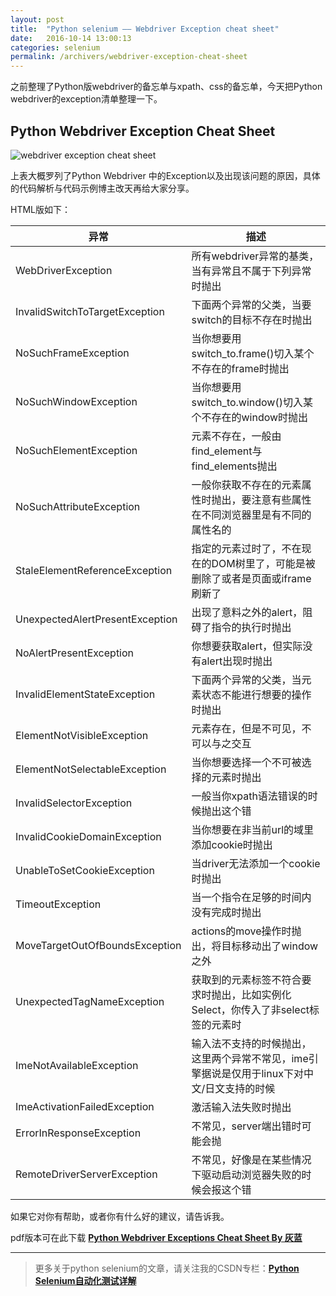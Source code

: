 ```yaml
---
layout: post
title:  "Python selenium —— Webdriver Exception cheat sheet"
date:   2016-10-14 13:00:13
categories: selenium
permalink: /archivers/webdriver-exception-cheat-sheet
---
```


之前整理了Python版webdriver的备忘单与xpath、css的备忘单，今天把Python webdriver的exception清单整理一下。

## Python Webdriver Exception Cheat Sheet

![webdriver exception cheat sheet](http://img.blog.csdn.net/20161014125841929)

上表大概罗列了Python Webdriver 中的Exception以及出现该问题的原因，具体的代码解析与代码示例博主改天再给大家分享。

HTML版如下：

| 异常 | 描述 |
| -- | -- |
|WebDriverException | 所有webdriver异常的基类，当有异常且不属于下列异常时抛出|
|InvalidSwitchToTargetException | 下面两个异常的父类，当要switch的目标不存在时抛出|
|NoSuchFrameException  |  当你想要用switch_to.frame()切入某个不存在的frame时抛出|
|NoSuchWindowException |  当你想要用switch_to.window()切入某个不存在的window时抛出|
|NoSuchElementException | 元素不存在，一般由find_element与find_elements抛出|
|NoSuchAttributeException |   一般你获取不存在的元素属性时抛出，要注意有些属性在不同浏览器里是有不同的属性名的|
|StaleElementReferenceException | 指定的元素过时了，不在现在的DOM树里了，可能是被删除了或者是页面或iframe刷新了|
|UnexpectedAlertPresentException| 出现了意料之外的alert，阻碍了指令的执行时抛出|
|NoAlertPresentException| 你想要获取alert，但实际没有alert出现时抛出|
|InvalidElementStateException |   下面两个异常的父类，当元素状态不能进行想要的操作时抛出|
|ElementNotVisibleException | 元素存在，但是不可见，不可以与之交互|
|ElementNotSelectableException |  当你想要选择一个不可被选择的元素时抛出|
|InvalidSelectorException  |  一般当你xpath语法错误的时候抛出这个错|
|InvalidCookieDomainException |   当你想要在非当前url的域里添加cookie时抛出|
|UnableToSetCookieException | 当driver无法添加一个cookie时抛出|
|TimeoutException  |  当一个指令在足够的时间内没有完成时抛出|
|MoveTargetOutOfBoundsException | actions的move操作时抛出，将目标移动出了window之外|
|UnexpectedTagNameException | 获取到的元素标签不符合要求时抛出，比如实例化Select，你传入了非select标签的元素时|
|ImeNotAvailableException  |  输入法不支持的时候抛出，这里两个异常不常见，ime引擎据说是仅用于linux下对中文/日文支持的时候|
|ImeActivationFailedException |   激活输入法失败时抛出|
|ErrorInResponseException   | 不常见，server端出错时可能会抛|
|RemoteDriverServerException |不常见，好像是在某些情况下驱动启动浏览器失败的时候会报这个错|



如果它对你有帮助，或者你有什么好的建议，请告诉我。

pdf版本可在此下载 **[Python Webdriver Exceptions Cheat Sheet By 灰蓝](http://download.csdn.net/detail/huilan_same/9653782)**

*****

> 更多关于python selenium的文章，请关注我的CSDN专栏：**[Python Selenium自动化测试详解](http://blog.csdn.net/column/details/12694.html)**

